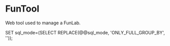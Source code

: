 # FunTool
Web tool used to manage a FunLab.

SET sql_mode=(SELECT REPLACE(@@sql_mode, 'ONLY_FULL_GROUP_BY', ''));
